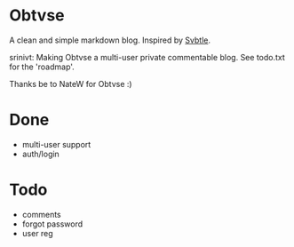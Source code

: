 Obtvse
================
A clean and simple markdown blog.  Inspired by [Svbtle](http://svbtle.com).

srinivt: Making Obtvse a multi-user private commentable blog. See todo.txt for the 'roadmap'.

Thanks be to NateW for Obtvse :)

Done
====
- multi-user support
- auth/login

Todo
=====
- comments
- forgot password
- user reg

